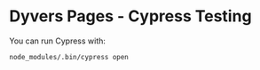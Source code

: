 # Dyvers Pages - Cypress Testing

You can run Cypress with:

```bash
node_modules/.bin/cypress open
```
